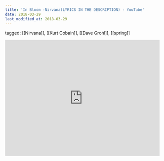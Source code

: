 ```yaml
---
title: 'In Bloom -Nirvana(LYRICS IN THE DESCRIPTION) - YouTube'
date: 2018-03-29
last_modified_at: 2018-03-29
---
```

tagged: [[Nirvana]], [[Kurt Cobain]], [[Dave Grohl]], [[spring]]
<iframe allow="accelerometer; autoplay; clipboard-write; encrypted-media; gyroscope; picture-in-picture" allowfullscreen="" frameborder="0" height="375" id="youtube_iframe" src="https://www.youtube.com/embed/sdlrEJk9RDY?feature=oembed&amp;enablejsapi=1&amp;origin=https://safe.txmblr.com&amp;wmode=opaque" width="500"></iframe>